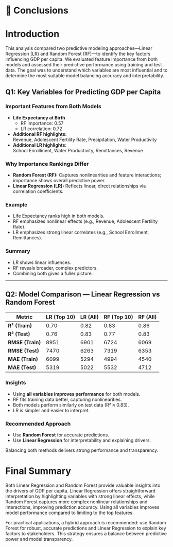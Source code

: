 # 📝 Conclusions

# Introduction

This analysis compared two predictive modeling approaches—Linear Regression (LR) and Random Forest (RF)—to identify the key factors influencing GDP per capita. We evaluated feature importance from both models and assessed their predictive performance using training and test data. The goal was to understand which variables are most influential and to determine the most suitable model balancing accuracy and interpretability.

## Q1: Key Variables for Predicting GDP per Capita

### Important Features from Both Models

- **Life Expectancy at Birth**  
  - RF importance: 0.57  
  - LR correlation: 0.72  
- **Additional RF highlights:**  
  Revenue, Adolescent Fertility Rate, Precipitation, Water Productivity  
- **Additional LR highlights:**  
  School Enrollment, Water Productivity, Remittances, Revenue  

### Why Importance Rankings Differ

- **Random Forest (RF):** Captures nonlinearities and feature interactions; importance shows overall predictive power.  
- **Linear Regression (LR):** Reflects linear, direct relationships via correlation coefficients.  

### Example

- Life Expectancy ranks high in both models.  
- RF emphasizes nonlinear effects (e.g., Revenue, Adolescent Fertility Rate).  
- LR emphasizes strong linear correlates (e.g., School Enrollment, Remittances).  

### Summary

- LR shows linear influences.  
- RF reveals broader, complex predictors.  
- Combining both gives a fuller picture.

---

## Q2: Model Comparison — Linear Regression vs Random Forest

| Metric           | LR (Top 10) | LR (All) | RF (Top 10) | RF (All) |
|------------------|-------------|----------|-------------|----------|
| **R² (Train)**   | 0.70        | 0.82     | 0.83        | 0.86     |
| **R² (Test)**    | 0.76        | 0.83     | 0.77        | 0.83     |
| **RMSE (Train)** | 8951        | 6901     | 6724        | 6069     |
| **RMSE (Test)**  | 7470        | 6263     | 7319        | 6353     |
| **MAE (Train)**  | 6099        | 5294     | 4994        | 4540     |
| **MAE (Test)**   | 5319        | 5022     | 5532        | 4712     |

### Insights

- Using **all variables improves performance** for both models.  
- RF fits training data better, capturing nonlinearities.  
- Both models perform similarly on test data (R² ≈ 0.83).  
- LR is simpler and easier to interpret.  

### Recommended Approach

- Use **Random Forest** for accurate predictions.  
- Use **Linear Regression** for interpretability and explaining drivers.  

Balancing both methods delivers strong performance and transparency.

# Final Summary

Both Linear Regression and Random Forest provide valuable insights into the drivers of GDP per capita. Linear Regression offers straightforward interpretation by highlighting variables with strong linear effects, while Random Forest captures more complex nonlinear relationships and interactions, improving prediction accuracy. Using all variables improves model performance compared to limiting to the top features.

For practical applications, a hybrid approach is recommended: use Random Forest for robust, accurate predictions and Linear Regression to explain key factors to stakeholders. This strategy ensures a balance between predictive power and model transparency.
